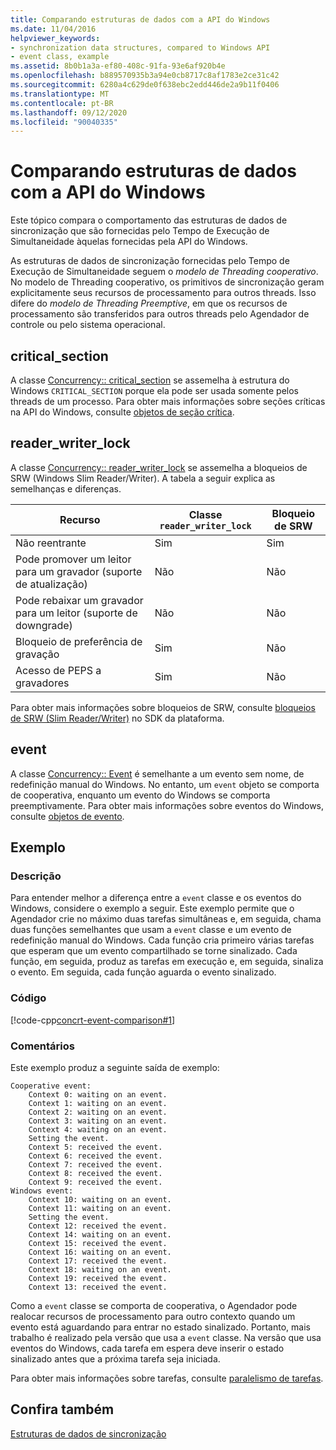 ```yaml
---
title: Comparando estruturas de dados com a API do Windows
ms.date: 11/04/2016
helpviewer_keywords:
- synchronization data structures, compared to Windows API
- event class, example
ms.assetid: 8b0b1a3a-ef80-408c-91fa-93e6af920b4e
ms.openlocfilehash: b889570935b3a94e0cb8717c8af1783e2ce31c42
ms.sourcegitcommit: 6280a4c629de0f638ebc2edd446de2a9b11f0406
ms.translationtype: MT
ms.contentlocale: pt-BR
ms.lasthandoff: 09/12/2020
ms.locfileid: "90040335"
---
```

# <a name="comparing-synchronization-data-structures-to-the-windows-api"></a>Comparando estruturas de dados com a API do Windows

Este tópico compara o comportamento das estruturas de dados de sincronização que são fornecidas pelo Tempo de Execução de Simultaneidade àquelas fornecidas pela API do Windows.

As estruturas de dados de sincronização fornecidas pelo Tempo de Execução de Simultaneidade seguem o *modelo de Threading cooperativo*. No modelo de Threading cooperativo, os primitivos de sincronização geram explicitamente seus recursos de processamento para outros threads. Isso difere do *modelo de Threading Preemptive*, em que os recursos de processamento são transferidos para outros threads pelo Agendador de controle ou pelo sistema operacional.

## <a name="critical_section"></a>critical_section

A classe [Concurrency:: critical_section](../../parallel/concrt/reference/critical-section-class.md) se assemelha à estrutura do Windows `CRITICAL_SECTION` porque ela pode ser usada somente pelos threads de um processo. Para obter mais informações sobre seções críticas na API do Windows, consulte [objetos de seção crítica](/windows/win32/Sync/critical-section-objects).

## <a name="reader_writer_lock"></a>reader_writer_lock

A classe [Concurrency:: reader_writer_lock](../../parallel/concrt/reference/reader-writer-lock-class.md) se assemelha a bloqueios de SRW (Windows Slim Reader/Writer). A tabela a seguir explica as semelhanças e diferenças.

| Recurso | Classe `reader_writer_lock` | Bloqueio de SRW |
|--|--|--|
| Não reentrante | Sim | Sim |
| Pode promover um leitor para um gravador (suporte de atualização) | Não | Não |
| Pode rebaixar um gravador para um leitor (suporte de downgrade) | Não | Não |
| Bloqueio de preferência de gravação | Sim | Não |
| Acesso de PEPS a gravadores | Sim | Não |

Para obter mais informações sobre bloqueios de SRW, consulte [bloqueios de SRW (Slim Reader/Writer)](/windows/win32/sync/slim-reader-writer--srw--locks) no SDK da plataforma.

## <a name="event"></a>event

A classe [Concurrency:: Event](../../parallel/concrt/reference/event-class.md) é semelhante a um evento sem nome, de redefinição manual do Windows. No entanto, um `event` objeto se comporta de cooperativa, enquanto um evento do Windows se comporta preemptivamente. Para obter mais informações sobre eventos do Windows, consulte [objetos de evento](/windows/win32/Sync/event-objects).

## <a name="example"></a>Exemplo

### <a name="description"></a>Descrição

Para entender melhor a diferença entre a `event` classe e os eventos do Windows, considere o exemplo a seguir. Este exemplo permite que o Agendador crie no máximo duas tarefas simultâneas e, em seguida, chama duas funções semelhantes que usam a `event` classe e um evento de redefinição manual do Windows. Cada função cria primeiro várias tarefas que esperam que um evento compartilhado se torne sinalizado. Cada função, em seguida, produz as tarefas em execução e, em seguida, sinaliza o evento. Em seguida, cada função aguarda o evento sinalizado.

### <a name="code"></a>Código

[!code-cpp[concrt-event-comparison#1](../../parallel/concrt/codesnippet/cpp/comparing-synchronization-data-structures-to-the-windows-api_1.cpp)]

### <a name="comments"></a>Comentários

Este exemplo produz a seguinte saída de exemplo:

```Output
Cooperative event:
    Context 0: waiting on an event.
    Context 1: waiting on an event.
    Context 2: waiting on an event.
    Context 3: waiting on an event.
    Context 4: waiting on an event.
    Setting the event.
    Context 5: received the event.
    Context 6: received the event.
    Context 7: received the event.
    Context 8: received the event.
    Context 9: received the event.
Windows event:
    Context 10: waiting on an event.
    Context 11: waiting on an event.
    Setting the event.
    Context 12: received the event.
    Context 14: waiting on an event.
    Context 15: received the event.
    Context 16: waiting on an event.
    Context 17: received the event.
    Context 18: waiting on an event.
    Context 19: received the event.
    Context 13: received the event.
```

Como a `event` classe se comporta de cooperativa, o Agendador pode realocar recursos de processamento para outro contexto quando um evento está aguardando para entrar no estado sinalizado. Portanto, mais trabalho é realizado pela versão que usa a `event` classe. Na versão que usa eventos do Windows, cada tarefa em espera deve inserir o estado sinalizado antes que a próxima tarefa seja iniciada.

Para obter mais informações sobre tarefas, consulte [paralelismo de tarefas](../../parallel/concrt/task-parallelism-concurrency-runtime.md).

## <a name="see-also"></a>Confira também

[Estruturas de dados de sincronização](../../parallel/concrt/synchronization-data-structures.md)
